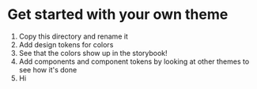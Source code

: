 # Get started with your own theme

1. Copy this directory and rename it
2. Add design tokens for colors
3. See that the colors show up in the storybook!
4. Add components and component tokens by looking at other themes to see how it's done
5. Hi

